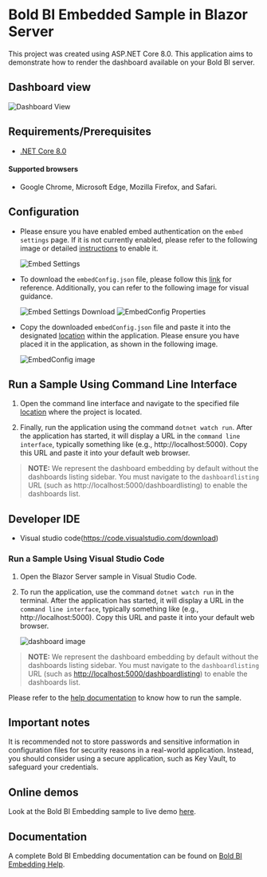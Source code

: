 # Bold BI Embedded Sample in Blazor Server

This project was created using ASP.NET Core 8.0. This application aims to demonstrate how to render the dashboard available on your Bold BI server.

## Dashboard view

![Dashboard View](https://github.com/boldbi/aspnet-core-sample/assets/91586758/6c03cba1-beeb-4be2-8a9e-f77f6a3ebf91)

 ## Requirements/Prerequisites

 * [.NET Core 8.0](https://dotnet.microsoft.com/download/dotnet-core)

 #### Supported browsers
  
  * Google Chrome, Microsoft Edge, Mozilla Firefox, and Safari.

 ## Configuration

  * Please ensure you have enabled embed authentication on the `embed settings` page. If it is not currently enabled, please refer to the following image or detailed [instructions](https://help.boldbi.com/site-administration/embed-settings/#get-embed-secret-code) to enable it.

    ![Embed Settings](https://github.com/boldbi/aspnet-core-sample/assets/91586758/b3a81978-9eb4-42b2-92bb-d1e2735ab007)

  * To download the `embedConfig.json` file, please follow this [link](https://help.boldbi.com/site-administration/embed-settings/#get-embed-configuration-file) for reference. Additionally, you can refer to the following image for visual guidance.
  
    ![Embed Settings Download](https://github.com/boldbi/aspnet-core-sample/assets/91586758/d27d4cfc-6a3e-4c34-975e-f5f22dea6172)
    ![EmbedConfig Properties](https://github.com/boldbi/aspnet-core-sample/assets/91586758/d6ce925a-0d4c-45d2-817e-24d6d59e0d63)

  * Copy the downloaded `embedConfig.json` file and paste it into the designated [location](https://github.com/boldbi/blazor-server-sample) within the application. Please ensure you have placed it in the application, as shown in the following image.
  
    ![EmbedConfig image](https://github.com/boldbi/aspnet-core-sample/assets/91586758/d4384bdd-3a96-422c-adb3-3d34cca8f9c7)

 ## Run a Sample Using Command Line Interface 
    
  1. Open the command line interface and navigate to the specified file [location](https://github.com/boldbi/blazor-server-sample) where the project is located.
  
  2. Finally, run the application using the command `dotnet watch run`. After the application has started, it will display a URL in the `command line interface`, typically something like (e.g., http://localhost:5000). Copy this URL and paste it into your default web browser.
  
> **NOTE:** We represent the dashboard embedding by default without the dashboards listing sidebar. You must navigate to the `dashboardlisting` URL (such as http://localhost:5000/dashboardlisting) to enable the dashboards list.

 ## Developer IDE

  * Visual studio code(https://code.visualstudio.com/download)

  ### Run a Sample Using Visual Studio Code
 
  1. Open the Blazor Server sample in Visual Studio Code. 
   
  2. To run the application, use the command `dotnet watch run` in the terminal. After the application has started, it will display a URL in the `command line interface`, typically something like (e.g., http://localhost:5000). Copy this URL and paste it into your default web browser.

     ![dashboard image](https://github.com/boldbi/aspnet-core-sample/assets/91586758/6c03cba1-beeb-4be2-8a9e-f77f6a3ebf91)
	 
> **NOTE:** We represent the dashboard embedding by default without the dashboards listing sidebar. You must navigate to the `dashboardlisting` URL (such as <http://localhost:5000/dashboardlisting>) to enable the dashboards list.

Please refer to the [help documentation](https://help.boldbi.com/embedding-options/embedding-sdk/samples/blazor-with-javascript/#how-to-run-blazor-server-sample?utm_source=github&utm_medium=backlinks) to know how to run the sample.

## Important notes

It is recommended not to store passwords and sensitive information in configuration files for security reasons in a real-world application. Instead, you should consider using a secure application, such as Key Vault, to safeguard your credentials.

## Online demos

Look at the Bold BI Embedding sample to live demo [here](https://samples.boldbi.com/embed?utm_source=github&utm_medium=backlinks).


## Documentation

A complete Bold BI Embedding documentation can be found on [Bold BI Embedding Help](https://help.boldbi.com/embedded-bi/javascript-based/?utm_source=github&utm_medium=backlinks).

